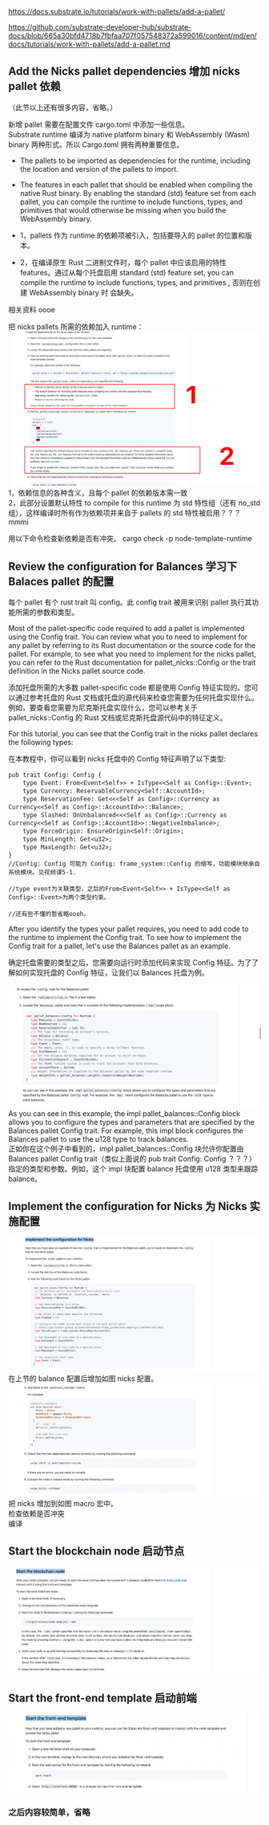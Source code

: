 https://docs.substrate.io/tutorials/work-with-pallets/add-a-pallet/

https://github.com/substrate-developer-hub/substrate-docs/blob/665a30bfd4718b7fbfaa707f057548372a599016/content/md/en/docs/tutorials/work-with-pallets/add-a-pallet.md

## Add the Nicks pallet dependencies 增加 nicks pallet 依赖

（此节以上还有很多内容，省略。）

新增 pallet 需要在配置文件 cargo.toml 中添加一些信息。  
Substrate runtime 编译为 native platform binary 和 WebAssembly (Wasm) binary 两种形式。所以 Cargo.toml 拥有两种重要信息。

- The pallets to be imported as dependencies for the runtime, including the location and version of the pallets to import.
- The features in each pallet that should be enabled when compiling the native Rust binary. By enabling the standard (std) feature set from each pallet, you can compile the runtime to include functions, types, and primitives that would otherwise be missing when you build the WebAssembly binary.

- 1，pallets 作为 runtime 的依赖项被引入，包括要导入的 pallet 的位置和版本。
- 2，在编译原生 Rust 二进制文件时，每个 pallet 中应该启用的特性 features。通过从每个托盘启用 standard (std) feature set, you can compile the runtime to include functions, types, and primitives , 否则在创建 WebAssembly binary 时 会缺失。

相关资料 oooe

把 nicks pallets 所需的依赖加入 runtime：  
![](./img/2022-08-05-15-20-45.png)  
1，依赖信息的各种含义，且每个 pallet 的依赖版本需一致  
2，此部分设置默认特性 to compile for this runtime 为 std 特性组（还有 no_std 组），这样编译时所有作为依赖项并来自于 pallets 的 std 特性被启用？？？mmmi

用以下命令检查新依赖是否有冲突。
cargo check -p node-template-runtime

## Review the configuration for Balances 学习下 Balaces pallet 的配置

每个 pallet 有个 rust trait 叫 config。此 config trait 被用来识别 pallet 执行其功能所需的参数和类型。

Most of the pallet-specific code required to add a pallet is implemented using the Config trait. You can review what you to need to implement for any pallet by referring to its Rust documentation or the source code for the pallet. For example, to see what you need to implement for the nicks pallet, you can refer to the Rust documentation for pallet_nicks::Config or the trait definition in the Nicks pallet source code.

添加托盘所需的大多数 pallet-specific code 都是使用 Config 特征实现的。您可以通过参考托盘的 Rust 文档或托盘的源代码来检查您需要为任何托盘实现什么。例如，要查看您需要为尼克斯托盘实现什么，您可以参考关于 pallet_nicks::Config 的 Rust 文档或尼克斯托盘源代码中的特征定义。

For this tutorial, you can see that the Config trait in the nicks pallet declares the following types:

在本教程中，你可以看到 nicks 托盘中的 Config 特征声明了以下类型:

```
pub trait Config: Config {
    type Event: From<Event<Self>> + IsType<<Self as Config>::Event>;
    type Currency: ReservableCurrency<Self::AccountId>;
    type ReservationFee: Get<<<Self as Config>::Currency as Currency<<Self as Config>::AccountId>>::Balance>;
    type Slashed: OnUnbalanced<<<Self as Config>::Currency as Currency<<Self as Config>::AccountId>>::NegativeImbalance>;
    type ForceOrigin: EnsureOrigin<Self::Origin>;
    type MinLength: Get<u32>;
    type MaxLength: Get<u32>;
}
//Config: Config 可能为 Config: frame_system::Config 的缩写，功能模块继承自系统模块。见视频课5-1.

//type event为关联类型，之后的From<Event<Self>> + IsType<<Self as Config>::Event>为两个类型约束。

//还有些不懂的暂省略oooh。
```

After you identify the types your pallet requires, you need to add code to the runtime to implement the Config trait. To see how to implement the Config trait for a pallet, let's use the Balances pallet as an example.

确定托盘需要的类型之后，您需要向运行时添加代码来实现 Config 特征。为了了解如何实现托盘的 Config 特征，让我们以 Balances 托盘为例。

![](./img/2022-08-05-16-50-49.png)  
As you can see in this example, the impl pallet_balances::Config block allows you to configure the types and parameters that are specified by the Balances pallet Config trait. For example, this impl block configures the Balances pallet to use the u128 type to track balances.  
正如你在这个例子中看到的，impl pallet_balances::Config 块允许你配置由 Balances pallet Config trait（类似上面说的 pub trait Config: Config ？？？）指定的类型和参数。例如，这个 impl 块配置 balance 托盘使用 u128 类型来跟踪 balance。

## Implement the configuration for Nicks 为 Nicks 实施配置

![](./img/2022-08-05-17-05-58.png)  
在上节的 balance 配置后增加如图 nicks 配置。  
![](./img/2022-08-05-17-06-54.png)  
把 nicks 增加到如图 macro 宏中。  
检查依赖是否冲突  
编译

## Start the blockchain node 启动节点

![](./img/2022-08-05-17-09-53.png)

## Start the front-end template 启动前端

![](./img/2022-08-05-17-10-23.png)

### 之后内容较简单，省略
